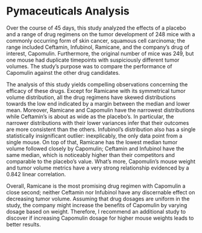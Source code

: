 # Pymaceuticals Analysis

Over the course of 45 days, this study analyzed the effects of a placebo and a range of drug regimens on the tumor development of 248 mice with a commonly occurring form of skin cancer, squamous cell carcinoma; the range included Ceftamin, Infubinol, Ramicane, and the company’s drug of interest, Capomulin. Furthermore, the original number of mice was 249, but one mouse had duplicate timepoints with suspiciously different tumor volumes. The study’s purpose was to compare the performance of Capomulin against the other drug candidates.

The analysis of this study yields compelling observations concerning the efficacy of these drugs. Except for Ramicane with its symmetrical tumor volume distribution, all the drug regimens have skewed distributions towards the low end indicated by a margin between the median and lower mean. Moreover, Ramicane and Capomulin have the narrowest distributions while Ceftamin’s is about as wide as the placebo’s. In particular, the narrower distributions with their lower variances infer that their outcomes are more consistent than the others. Infubinol’s distribution also has a single statistically insignificant outlier: inexplicably, the only data point from a single mouse. On top of that, Ramicane has the lowest median tumor volume followed closely by Capomulin; Ceftamin and Infubinol have the same median, which is noticeably higher than their competitors and comparable to the placebo’s value. What’s more, Capomulin’s mouse weight and tumor volume metrics have a very strong relationship evidenced by a 0.842 linear correlation.

Overall, Ramicane is the most promising drug regimen with Capomulin a close second; neither Ceftamin nor Infubinol have any discernable effect on decreasing tumor volume. Assuming that drug dosages are uniform in the study, the company might increase the benefits of Capomulin by varying dosage based on weight. Therefore, I recommend an additional study to discover if increasing Capomulin dosage for higher mouse weights leads to better results.
